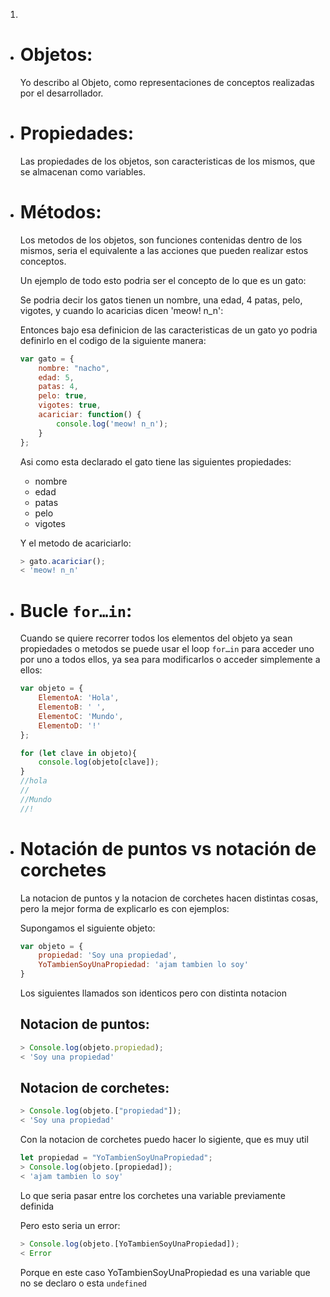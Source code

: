 1. 

* # Objetos:

    Yo describo al Objeto, como representaciones de conceptos realizadas por el desarrollador.


* # Propiedades:

    Las propiedades de los objetos, son caracteristicas de los mismos, que se almacenan como variables.


* # Métodos:

    Los metodos de los objetos, son funciones contenidas dentro de los mismos, seria el equivalente a las acciones que pueden realizar estos conceptos.


    Un ejemplo de todo esto podria ser el concepto de lo que es un gato:

    Se podria decir los gatos tienen un nombre, una edad, 4 patas, pelo, vigotes, y cuando lo acaricias dicen 'meow! n_n':

    Entonces bajo esa definicion de las caracteristicas de un gato yo podria definirlo en el codigo de la siguiente manera:
    ```javascript
    var gato = {
        nombre: "nacho",
        edad: 5,
        patas: 4,
        pelo: true,
        vigotes: true,
        acariciar: function() {
            console.log('meow! n_n');
        }
    };
    ```
    Asi como esta declarado el gato tiene las siguientes propiedades:
    * nombre
    * edad
    * patas
    * pelo
    * vigotes

    Y el metodo de acariciarlo:
    ```javascript
    > gato.acariciar();
    < 'meow! n_n'
    ```


* # Bucle `for…in`:

    Cuando se quiere recorrer todos los elementos del objeto ya sean propiedades o metodos se puede usar el loop `for…in` para acceder uno por uno a todos ellos, ya sea para modificarlos o acceder simplemente a ellos:
    ```javascript
    var objeto = {
        ElementoA: 'Hola',
        ElementoB: ' ',
        ElementoC: 'Mundo',
        ElementoD: '!'
    };

    for (let clave in objeto){
        console.log(objeto[clave]);
    }
    //hola
    // 
    //Mundo
    //!
    ```


* # Notación de puntos vs notación de corchetes

    La notacion de puntos y la notacion de corchetes hacen distintas cosas, pero la mejor forma de explicarlo es con ejemplos:

    Supongamos el siguiente objeto:
    ```javascript
    var objeto = {
        propiedad: 'Soy una propiedad',
        YoTambienSoyUnaPropiedad: 'ajam tambien lo soy'
    }
    ```
    Los siguientes llamados son identicos pero con distinta notacion

    ## Notacion de puntos:
    ```javascript
    > Console.log(objeto.propiedad); 
    < 'Soy una propiedad'
    ```

    ## Notacion de corchetes:
    ```javascript
    > Console.log(objeto.["propiedad"]);
    < 'Soy una propiedad'
    ```


    Con la notacion de corchetes puedo hacer lo sigiente, que es muy util
    ```javascript
    let propiedad = "YoTambienSoyUnaPropiedad";
    > Console.log(objeto.[propiedad]);
    < 'ajam tambien lo soy'
    ```
    Lo que seria pasar entre los corchetes una variable previamente definida


    Pero esto seria un error:
    ```javascript
    > Console.log(objeto.[YoTambienSoyUnaPropiedad]); 
    < Error
    ```
    Porque en este caso YoTambienSoyUnaPropiedad es una variable que no se declaro o esta `undefined`
    ```